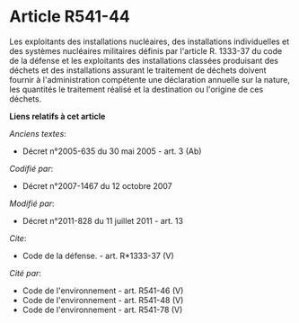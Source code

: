 # Article R541-44

Les exploitants des installations nucléaires, des installations individuelles et des systèmes nucléaires militaires définis
par l'article R. 1333-37 du code de la défense et les exploitants des installations classées produisant des déchets et des
installations assurant le traitement de déchets doivent fournir à l'administration compétente une déclaration annuelle sur la
nature, les quantités le traitement réalisé et la destination ou l'origine de ces déchets.

**Liens relatifs à cet article**

_Anciens textes_:

  - Décret n°2005-635 du 30 mai 2005 - art. 3 (Ab)

_Codifié par_:

  - Décret n°2007-1467 du 12 octobre 2007

_Modifié par_:

  - Décret n°2011-828 du 11 juillet 2011 - art. 13

_Cite_:

  - Code de la défense. - art. R*1333-37 (V)

_Cité par_:

  - Code de l'environnement - art. R541-46 (V)
  - Code de l'environnement - art. R541-48 (V)
  - Code de l'environnement - art. R541-78 (V)
